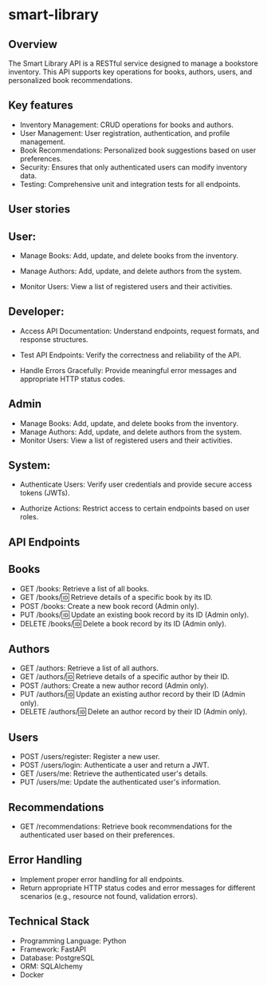 # smart-library

## Overview 

The Smart Library API is a RESTful service designed to manage a bookstore inventory. This API supports key operations for books, authors, users, and personalized book recommendations.

## Key features 
* Inventory Management: CRUD operations for books and authors.
* User Management: User registration, authentication, and profile management.
* Book Recommendations: Personalized book suggestions based on user preferences.
* Security: Ensures that only authenticated users can modify inventory data.
* Testing: Comprehensive unit and integration tests for all endpoints.


## User stories

## User: 
* Manage Books: Add, update, and delete books from the inventory.

* Manage Authors: Add, update, and delete authors from the system.

* Monitor Users: View a list of registered users and their activities.

## Developer:
* Access API Documentation: Understand endpoints, request formats, and response structures.

* Test API Endpoints: Verify the correctness and reliability of the API.

* Handle Errors Gracefully: Provide meaningful error messages and appropriate HTTP status codes.

## Admin
* Manage Books: Add, update, and delete books from the inventory.
* Manage Authors: Add, update, and delete authors from the system.
* Monitor Users: View a list of registered users and their activities.

## System:
* Authenticate Users: Verify user credentials and provide secure access tokens (JWTs).

* Authorize Actions: Restrict access to certain endpoints based on user roles.


## API Endpoints
## Books
* GET /books: Retrieve a list of all books.
* GET /books/:id: Retrieve details of a specific book by its ID.
* POST /books: Create a new book record (Admin only).
* PUT /books/:id: Update an existing book record by its ID (Admin only).
* DELETE /books/:id: Delete a book record by its ID (Admin only).

## Authors
* GET /authors: Retrieve a list of all authors.
* GET /authors/:id: Retrieve details of a specific author by their ID.
* POST /authors: Create a new author record (Admin only).
* PUT /authors/:id: Update an existing author record by their ID (Admin only).
* DELETE /authors/:id: Delete an author record by their ID (Admin only).

## Users
* POST /users/register: Register a new user.
* POST /users/login: Authenticate a user and return a JWT.
* GET /users/me: Retrieve the authenticated user's details.
* PUT /users/me: Update the authenticated user's information.

## Recommendations
* GET /recommendations: Retrieve book recommendations for the authenticated user based on their preferences.

## Error Handling
* Implement proper error handling for all endpoints.
* Return appropriate HTTP status codes and error messages for different scenarios (e.g., resource not found, validation errors).

## Technical Stack
* Programming Language: Python
* Framework: FastAPI
* Database: PostgreSQL
* ORM: SQLAlchemy
* Docker 
